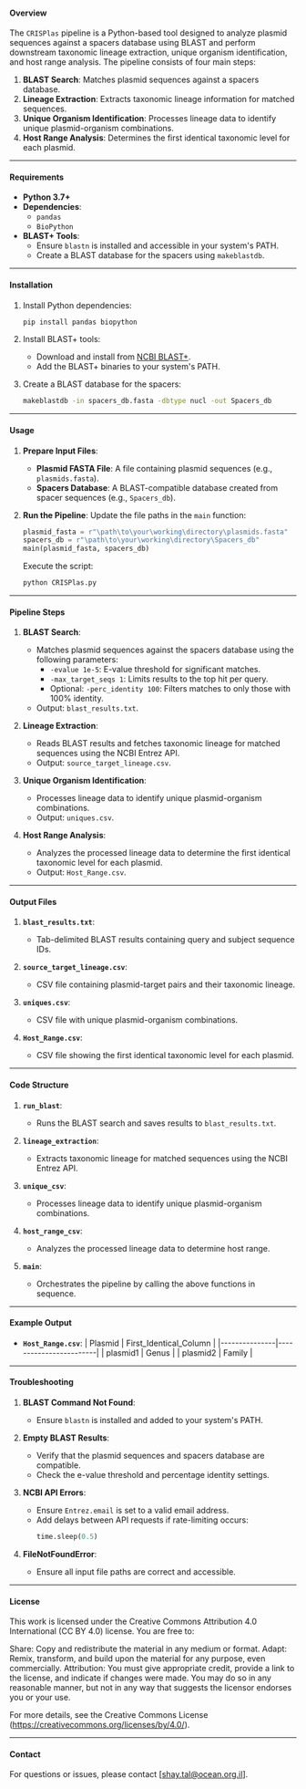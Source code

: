 
#### **Overview**
The `CRISPlas` pipeline is a Python-based tool designed to analyze plasmid sequences against a spacers database using BLAST and perform downstream taxonomic lineage extraction, unique organism identification, and host range analysis. The pipeline consists of four main steps:
1. **BLAST Search**: Matches plasmid sequences against a spacers database.
2. **Lineage Extraction**: Extracts taxonomic lineage information for matched sequences.
3. **Unique Organism Identification**: Processes lineage data to identify unique plasmid-organism combinations.
4. **Host Range Analysis**: Determines the first identical taxonomic level for each plasmid.

---

#### **Requirements**
- **Python 3.7+**
- **Dependencies**:
  - `pandas`
  - `BioPython`
- **BLAST+ Tools**:
  - Ensure `blastn` is installed and accessible in your system's PATH.
  - Create a BLAST database for the spacers using `makeblastdb`.

---

#### **Installation**
1. Install Python dependencies:
   ```bash
   pip install pandas biopython
   ```
2. Install BLAST+ tools:
   - Download and install from [NCBI BLAST+](https://ftp.ncbi.nlm.nih.gov/blast/executables/blast+/LATEST/).
   - Add the BLAST+ binaries to your system's PATH.

3. Create a BLAST database for the spacers:
   ```bash
   makeblastdb -in spacers_db.fasta -dbtype nucl -out Spacers_db
   ```

---

#### **Usage**
1. **Prepare Input Files**:
   - **Plasmid FASTA File**: A file containing plasmid sequences (e.g., `plasmids.fasta`).
   - **Spacers Database**: A BLAST-compatible database created from spacer sequences (e.g., `Spacers_db`).

2. **Run the Pipeline**:
   Update the file paths in the `main` function:
   ```python
   plasmid_fasta = r"\path\to\your\working\directory\plasmids.fasta"
   spacers_db = r"\path\to\your\working\directory\Spacers_db"
   main(plasmid_fasta, spacers_db)
   ```

   Execute the script:
   ```bash
   python CRISPlas.py
   ```

---

#### **Pipeline Steps**
1. **BLAST Search**:
   - Matches plasmid sequences against the spacers database using the following parameters:
     - `-evalue 1e-5`: E-value threshold for significant matches.
     - `-max_target_seqs 1`: Limits results to the top hit per query.
     - Optional: `-perc_identity 100`: Filters matches to only those with 100% identity.
   - Output: `blast_results.txt`.

2. **Lineage Extraction**:
   - Reads BLAST results and fetches taxonomic lineage for matched sequences using the NCBI Entrez API.
   - Output: `source_target_lineage.csv`.

3. **Unique Organism Identification**:
   - Processes lineage data to identify unique plasmid-organism combinations.
   - Output: `uniques.csv`.

4. **Host Range Analysis**:
   - Analyzes the processed lineage data to determine the first identical taxonomic level for each plasmid.
   - Output: `Host_Range.csv`.

---

#### **Output Files**
1. **`blast_results.txt`**:
   - Tab-delimited BLAST results containing query and subject sequence IDs.

2. **`source_target_lineage.csv`**:
   - CSV file containing plasmid-target pairs and their taxonomic lineage.

3. **`uniques.csv`**:
   - CSV file with unique plasmid-organism combinations.

4. **`Host_Range.csv`**:
   - CSV file showing the first identical taxonomic level for each plasmid.

---

#### **Code Structure**
1. **`run_blast`**:
   - Runs the BLAST search and saves results to `blast_results.txt`.

2. **`lineage_extraction`**:
   - Extracts taxonomic lineage for matched sequences using the NCBI Entrez API.

3. **`unique_csv`**:
   - Processes lineage data to identify unique plasmid-organism combinations.

4. **`host_range_csv`**:
   - Analyzes the processed lineage data to determine host range.

5. **`main`**:
   - Orchestrates the pipeline by calling the above functions in sequence.

---

#### **Example Output**
- **`Host_Range.csv`**:
   | Plasmid       | First_Identical_Column |
   |---------------|------------------------|
   | plasmid1      | Genus                 |
   | plasmid2      | Family                |

---

#### **Troubleshooting**
1. **BLAST Command Not Found**:
   - Ensure `blastn` is installed and added to your system's PATH.

2. **Empty BLAST Results**:
   - Verify that the plasmid sequences and spacers database are compatible.
   - Check the e-value threshold and percentage identity settings.

3. **NCBI API Errors**:
   - Ensure `Entrez.email` is set to a valid email address.
   - Add delays between API requests if rate-limiting occurs:
     ```python
     time.sleep(0.5)
     ```

4. **FileNotFoundError**:
   - Ensure all input file paths are correct and accessible.

---

#### **License**
This work is licensed under the Creative Commons Attribution 4.0 International (CC BY 4.0) license.
You are free to:

Share: Copy and redistribute the material in any medium or format.
Adapt: Remix, transform, and build upon the material for any purpose, even commercially.
Attribution:
You must give appropriate credit, provide a link to the license, and indicate if changes were made. You may do so in any reasonable manner, but not in any way that suggests the licensor endorses you or your use.

For more details, see the Creative Commons License (https://creativecommons.org/licenses/by/4.0/).

---

#### **Contact**
For questions or issues, please contact [shay.tal@ocean.org.il].
